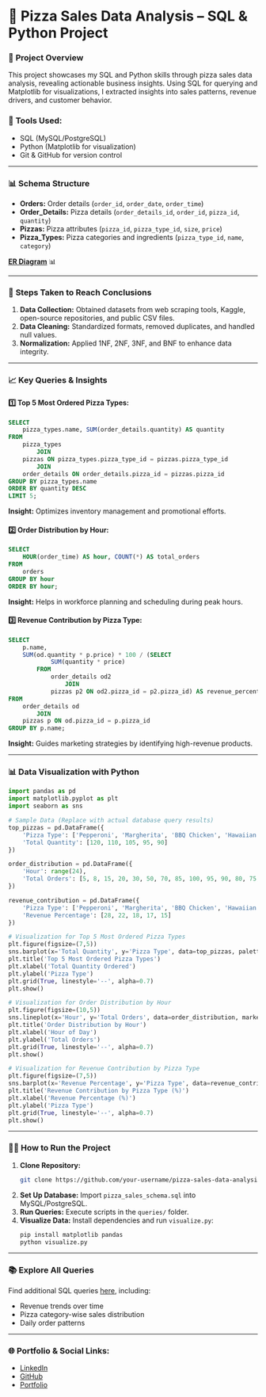 # 🍕 **Pizza Sales Data Analysis** – SQL & Python Project

### 🚀 **Project Overview**
This project showcases my SQL and Python skills through pizza sales data analysis, revealing actionable business insights. Using SQL for querying and Matplotlib for visualizations, I extracted insights into sales patterns, revenue drivers, and customer behavior.

### 🔧 **Tools Used:**  
- SQL (MySQL/PostgreSQL)  
- Python (Matplotlib for visualization)  
- Git & GitHub for version control

---

### 📊 **Schema Structure**
- **Orders:** Order details (`order_id`, `order_date`, `order_time`)
- **Order_Details:** Pizza details (`order_details_id`, `order_id`, `pizza_id`, `quantity`)
- **Pizzas:** Pizza attributes (`pizza_id`, `pizza_type_id`, `size`, `price`)
- **Pizza_Types:** Pizza categories and ingredients (`pizza_type_id`, `name`, `category`)

**[ER Diagram](https://github.com/twaran1998/SQL_Pizza_Sales_Data_Job_Analysis-/blob/main/Database%20Schema%20and%20Relationships/pizza_sales_schema.png)** 📊

---

### 🧩 **Steps Taken to Reach Conclusions**
1. **Data Collection:** Obtained datasets from web scraping tools, Kaggle, open-source repositories, and public CSV files.
2. **Data Cleaning:** Standardized formats, removed duplicates, and handled null values.
3. **Normalization:** Applied 1NF, 2NF, 3NF, and BNF to enhance data integrity.

---

### 📈 **Key Queries & Insights**
#### 1️⃣ **Top 5 Most Ordered Pizza Types:**
```sql
SELECT 
    pizza_types.name, SUM(order_details.quantity) AS quantity
FROM
    pizza_types
        JOIN
    pizzas ON pizza_types.pizza_type_id = pizzas.pizza_type_id
        JOIN
    order_details ON order_details.pizza_id = pizzas.pizza_id
GROUP BY pizza_types.name
ORDER BY quantity DESC
LIMIT 5;
```
**Insight:** Optimizes inventory management and promotional efforts.

#### 2️⃣ **Order Distribution by Hour:**
```sql
SELECT 
    HOUR(order_time) AS hour, COUNT(*) AS total_orders
FROM
    orders
GROUP BY hour
ORDER BY hour;
```
**Insight:** Helps in workforce planning and scheduling during peak hours.

#### 3️⃣ **Revenue Contribution by Pizza Type:**
```sql
SELECT 
    p.name,
    SUM(od.quantity * p.price) * 100 / (SELECT 
            SUM(quantity * price)
        FROM
            order_details od2
                JOIN
            pizzas p2 ON od2.pizza_id = p2.pizza_id) AS revenue_percentage
FROM
    order_details od
        JOIN
    pizzas p ON od.pizza_id = p.pizza_id
GROUP BY p.name;
```
**Insight:** Guides marketing strategies by identifying high-revenue products.

---

### 📊 **Data Visualization with Python**
```python
import pandas as pd
import matplotlib.pyplot as plt
import seaborn as sns

# Sample Data (Replace with actual database query results)
top_pizzas = pd.DataFrame({
    'Pizza Type': ['Pepperoni', 'Margherita', 'BBQ Chicken', 'Hawaiian', 'Veggie'],
    'Total Quantity': [120, 110, 105, 95, 90]
})

order_distribution = pd.DataFrame({
    'Hour': range(24),
    'Total Orders': [5, 8, 15, 20, 30, 50, 70, 85, 100, 95, 90, 80, 75, 60, 50, 40, 35, 45, 60, 85, 90, 95, 60, 30]
})

revenue_contribution = pd.DataFrame({
    'Pizza Type': ['Pepperoni', 'Margherita', 'BBQ Chicken', 'Hawaiian', 'Veggie'],
    'Revenue Percentage': [28, 22, 18, 17, 15]
})

# Visualization for Top 5 Most Ordered Pizza Types
plt.figure(figsize=(7,5))
sns.barplot(x='Total Quantity', y='Pizza Type', data=top_pizzas, palette='viridis')
plt.title('Top 5 Most Ordered Pizza Types')
plt.xlabel('Total Quantity Ordered')
plt.ylabel('Pizza Type')
plt.grid(True, linestyle='--', alpha=0.7)
plt.show()

# Visualization for Order Distribution by Hour
plt.figure(figsize=(10,5))
sns.lineplot(x='Hour', y='Total Orders', data=order_distribution, marker='o', color='blue')
plt.title('Order Distribution by Hour')
plt.xlabel('Hour of Day')
plt.ylabel('Total Orders')
plt.grid(True, linestyle='--', alpha=0.7)
plt.show()

# Visualization for Revenue Contribution by Pizza Type
plt.figure(figsize=(7,5))
sns.barplot(x='Revenue Percentage', y='Pizza Type', data=revenue_contribution, palette='plasma')
plt.title('Revenue Contribution by Pizza Type (%)')
plt.xlabel('Revenue Percentage (%)')
plt.ylabel('Pizza Type')
plt.grid(True, linestyle='--', alpha=0.7)
plt.show()

```

---

### 🏃‍♂️ **How to Run the Project**
1. **Clone Repository:**  
   ```bash
   git clone https://github.com/your-username/pizza-sales-data-analysis.git
   ```
2. **Set Up Database:** Import `pizza_sales_schema.sql` into MySQL/PostgreSQL.
3. **Run Queries:** Execute scripts in the `queries/` folder.
4. **Visualize Data:** Install dependencies and run `visualize.py`:
   ```bash
   pip install matplotlib pandas
   python visualize.py
   ```

---

### 📚 **Explore All Queries**  
Find additional SQL queries [here](link-to-queries-folder), including:
- Revenue trends over time  
- Pizza category-wise sales distribution  
- Daily order patterns

---

### 🌐 **Portfolio & Social Links:**  
- [LinkedIn](your-linkedin-link)  
- [GitHub](your-github-link)  
- [Portfolio](your-portfolio-link)

